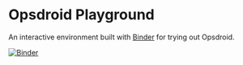 # Opsdroid Playground

An interactive environment built with [Binder](https://mybinder.org/) for trying out Opsdroid.

[![Binder](https://mybinder.org/badge_logo.svg)](https://mybinder.org/v2/gh/opsdroid/playground/main?urlpath=lab)
